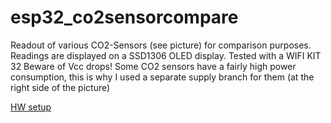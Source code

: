 # esp32_co2sensorcompare
Readout of various CO2-Sensors (see picture) for comparison purposes.
Readings are displayed on a SSD1306 OLED display.
Tested with a WIFI KIT 32
Beware of Vcc drops!
Some CO2 sensors have a fairly high power consumption, this is why I used a separate supply branch for them (at the right side of the picture)

[HW setup](https://github.com/papamidas/esp32_co2sensorcompare/blob/main/co2sensorcompare.jpg)
